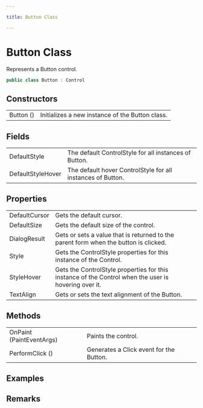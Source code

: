 ```yaml
---

title: Button Class

---
```


# Button Class

Represents a Button control.

```csharp
public class Button : Control 
```

## Constructors

<table>
<tr><td>Button ()</td><td>Initializes a new instance of the Button class.</td></tr>
</table>

## Fields

<table>
<tr><td>DefaultStyle</td><td>The default ControlStyle for all instances of Button.</td></tr>
<tr><td>DefaultStyleHover</td><td>The default hover ControlStyle for all instances of Button.</td></tr>
</table>

## Properties

<table>
<tr><td>DefaultCursor</td><td>Gets the default cursor.</td></tr>
<tr><td>DefaultSize</td><td>Gets the default size of the control.</td></tr>
<tr><td>DialogResult</td><td>Gets or sets a value that is returned to the parent form when the button is clicked.</td></tr>
<tr><td>Style</td><td>Gets the ControlStyle properties for this instance of the Control.</td></tr>
<tr><td>StyleHover</td><td>Gets the ControlStyle properties for this instance of the Control when the user is hovering over it.</td></tr>
<tr><td>TextAlign</td><td>Gets or sets the text alignment of the Button.</td></tr>
</table>

## Methods

<table>
<tr><td>OnPaint (PaintEventArgs)</td><td>Paints the control.</td></tr>
<tr><td>PerformClick ()</td><td>Generates a Click event for the Button.</td></tr>
</table>

<!-- Only change content below this line, anything above this line will be lost when regenerated. -->

## Examples

## Remarks

